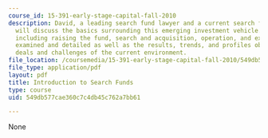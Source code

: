 ```yaml
---
course_id: 15-391-early-stage-capital-fall-2010
description: David, a leading search fund lawyer and a current search fund principal
  will discuss the basics surrounding this emerging investment vehicle. The four stages,
  including raising the fund, search and acquisition, operation, and exit will be
  examined and detailed as well as the results, trends, and profiles observed in past
  deals and challenges of the current environment.
file_location: /coursemedia/15-391-early-stage-capital-fall-2010/549db577cae360c7c4db45c762a7bb61_MIT15_391F10_lec05.pdf
file_type: application/pdf
layout: pdf
title: Introduction to Search Funds
type: course
uid: 549db577cae360c7c4db45c762a7bb61

---
```

None